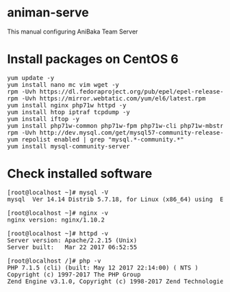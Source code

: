 # animan-serve
This manual configuring AniBaka Team Server

# Install packages on CentOS 6
<pre>yum update -y
yum install nano mc vim wget -y
rpm -Uvh https://dl.fedoraproject.org/pub/epel/epel-release-latest-6.noarch.rpm
rpm -Uvh https://mirror.webtatic.com/yum/el6/latest.rpm
yum install nginx php71w httpd -y
yum install htop iptraf tcpdump -y
yum install iftop -y
yum install php71w-common php71w-fpm php71w-cli php71w-mbstring php71w-mcrypt php71w-mysqlnd php71w-gd -y
rpm -Uvh http://dev.mysql.com/get/mysql57-community-release-el6-7.noarch.rpm
yum repolist enabled | grep "mysql.*-community.*"
yum install mysql-community-server
</pre>

# Check installed software
<pre>
[root@localhost ~]# mysql -V
mysql  Ver 14.14 Distrib 5.7.18, for Linux (x86_64) using  EditLine wrapper

[root@localhost ~]# nginx -v
nginx version: nginx/1.10.2

[root@localhost ~]# httpd -v
Server version: Apache/2.2.15 (Unix)
Server built:   Mar 22 2017 06:52:55

[root@localhost /]# php -v
PHP 7.1.5 (cli) (built: May 12 2017 22:14:00) ( NTS )
Copyright (c) 1997-2017 The PHP Group
Zend Engine v3.1.0, Copyright (c) 1998-2017 Zend Technologies
</pre>
